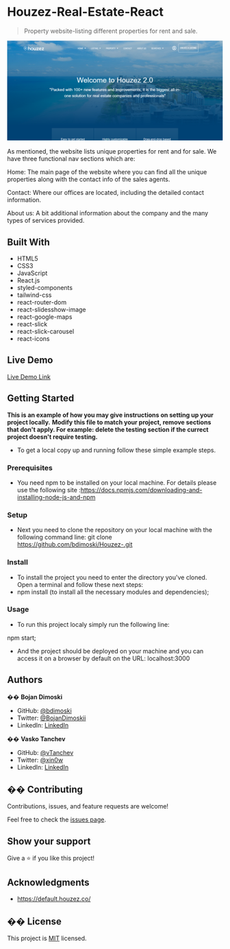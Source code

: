 # Houzez-Real-Estate-React

> Property website-listing different properties for rent and sale.

![screenshot](./src/assets/app-screenshot.png)

As mentioned, the website lists unique properties for rent and for sale. We have three functional nav sections which are:

Home: The main page of the website where you can find all the unique properties along with the contact info of the sales agents.

Contact: Where our offices are located, including the detailed contact information.

About us: A bit additional information about the company and the many types of services provided.

## Built With

- HTML5
- CSS3
- JavaScript
- React.js
- styled-components
- tailwind-css
- react-router-dom
- react-slidesshow-image
- react-google-maps
- react-slick
- react-slick-carousel
- react-icons

## Live Demo

[Live Demo Link](https://houzez-real-estate-react.netlify.app/)


## Getting Started

**This is an example of how you may give instructions on setting up your project locally.**
**Modify this file to match your project, remove sections that don't apply. For example: delete the testing section if the currect project doesn't require testing.**


* To get a local copy up and running follow these simple example steps.

### Prerequisites

* You need npm to be installed on your local machine. For details please use the following site :https://docs.npmjs.com/downloading-and-installing-node-js-and-npm

### Setup

* Next you need to clone the repository on your local machine with the following command line:
git clone https://github.com/bdimoski/Houzez-.git

### Install

* To install the project you need to enter the directory you've cloned. Open a terminal and follow these next steps:
* npm install (to install all the necessary modules and dependencies);

### Usage

* To run this project localy simply run the following line:

npm start;

* And the project should be deployed on your machine and you can access it on a browser by default on the URL: localhost:3000

## Authors

�� **Bojan Dimoski**

- GitHub: [@bdimoski](https://github.com/bdimoski)
- Twitter: [@BojanDimoskii](https://twitter.com/BojanDimoskii)
- LinkedIn: [LinkedIn](https://www.linkedin.com/in/bojandimoski)

�� **Vasko Tanchev**

- GitHub: [@vTanchev](https://github.com/vTanchev)
- Twitter: [@xin0w](https://twitter.com/xin0w)
- LinkedIn: [LinkedIn](https://www.linkedin.com/in/vasko-tanchev)

## �� Contributing

Contributions, issues, and feature requests are welcome!

Feel free to check the [issues page](issues/).

## Show your support

Give a ⭐️ if you like this project!

## Acknowledgments

- https://default.houzez.co/

## �� License

This project is [MIT](lic.url) licensed.
